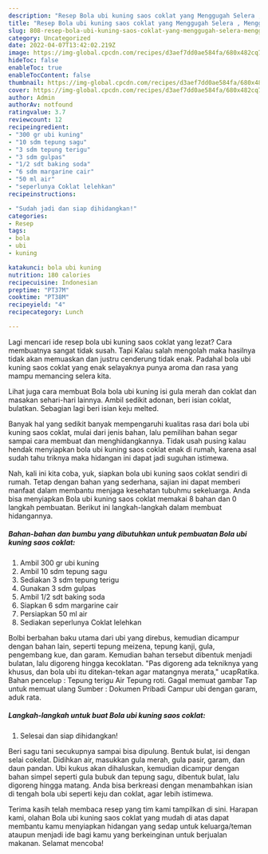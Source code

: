 ```yaml
---
description: "Resep Bola ubi kuning saos coklat yang Menggugah Selera , Menggugah Selera"
title: "Resep Bola ubi kuning saos coklat yang Menggugah Selera , Menggugah Selera"
slug: 808-resep-bola-ubi-kuning-saos-coklat-yang-menggugah-selera-menggugah-selera
category: Uncategorized
date: 2022-04-07T13:42:02.219Z
image: https://img-global.cpcdn.com/recipes/d3aef7dd0ae584fa/680x482cq70/bola-ubi-kuning-saos-coklat-foto-resep-utama.jpg
hideToc: false
enableToc: true
enableTocContent: false
thumbnail: https://img-global.cpcdn.com/recipes/d3aef7dd0ae584fa/680x482cq70/bola-ubi-kuning-saos-coklat-foto-resep-utama.jpg
cover: https://img-global.cpcdn.com/recipes/d3aef7dd0ae584fa/680x482cq70/bola-ubi-kuning-saos-coklat-foto-resep-utama.jpg
author: Admin
authorAv: notfound
ratingvalue: 3.7
reviewcount: 12
recipeingredient:
- "300 gr ubi kuning"
- "10 sdm tepung sagu"
- "3 sdm tepung terigu"
- "3 sdm gulpas"
- "1/2 sdt baking soda"
- "6 sdm margarine cair"
- "50 ml air"
- "seperlunya Coklat lelehkan"
recipeinstructions:

- "Sudah jadi dan siap dihidangkan!"
categories:
- Resep
tags:
- bola
- ubi
- kuning

katakunci: bola ubi kuning 
nutrition: 180 calories
recipecuisine: Indonesian
preptime: "PT37M"
cooktime: "PT38M"
recipeyield: "4"
recipecategory: Lunch

---
```



Lagi mencari ide resep bola ubi kuning saos coklat yang lezat? Cara membuatnya sangat tidak susah. Tapi Kalau salah mengolah maka hasilnya tidak akan memuaskan dan justru cenderung tidak enak. Padahal bola ubi kuning saos coklat yang enak selayaknya punya aroma dan rasa yang mampu memancing selera kita.


Lihat juga cara membuat Bola bola ubi kuning isi gula merah dan coklat dan masakan sehari-hari lainnya. Ambil sedikit adonan, beri isian coklat, bulatkan. Sebagian lagi beri isian keju melted.

Banyak hal yang sedikit banyak mempengaruhi kualitas rasa dari bola ubi kuning saos coklat, mulai dari jenis bahan, lalu pemilihan bahan segar sampai cara membuat dan menghidangkannya. Tidak usah pusing kalau hendak menyiapkan bola ubi kuning saos coklat enak di rumah, karena asal sudah tahu triknya maka hidangan ini dapat jadi suguhan istimewa.


Nah, kali ini kita coba, yuk, siapkan bola ubi kuning saos coklat sendiri di rumah. Tetap dengan bahan yang sederhana, sajian ini dapat memberi manfaat dalam membantu menjaga kesehatan tubuhmu sekeluarga. Anda bisa menyiapkan Bola ubi kuning saos coklat memakai 8 bahan dan 0 langkah pembuatan. Berikut ini langkah-langkah dalam membuat hidangannya.

<!--inarticleads1-->

##### Bahan-bahan dan bumbu yang dibutuhkan untuk pembuatan Bola ubi kuning saos coklat:

1. Ambil 300 gr ubi kuning
1. Ambil 10 sdm tepung sagu
1. Sediakan 3 sdm tepung terigu
1. Gunakan 3 sdm gulpas
1. Ambil 1/2 sdt baking soda
1. Siapkan 6 sdm margarine cair
1. Persiapkan 50 ml air
1. Sediakan seperlunya Coklat lelehkan


Bolbi berbahan baku utama dari ubi yang direbus, kemudian dicampur dengan bahan lain, seperti tepung meizena, tepung kanji, gula, pengembang kue, dan garam. Kemudian bahan tersebut dibentuk menjadi bulatan, lalu digoreng hingga kecoklatan. &#34;Pas digoreng ada tekniknya yang khusus, dan bola ubi itu ditekan-tekan agar matangnya merata,&#34; ucapRatika. Bahan pencelup : Tepung terigu Air Tepung roti. Gagal memuat gambar Tap untuk memuat ulang Sumber : Dokumen Pribadi Campur ubi dengan garam, aduk rata. 

<!--inarticleads2-->

##### Langkah-langkah untuk buat Bola ubi kuning saos coklat:


1. Selesai dan siap dihidangkan!

Beri sagu tani secukupnya sampai bisa dipulung. Bentuk bulat, isi dengan selai cokelat. Didihkan air, masukkan gula merah, gula pasir, garam, dan daun pandan. Ubi kukus akan dihaluskan, kemudian dicampur dengan bahan simpel seperti gula bubuk dan tepung sagu, dibentuk bulat, lalu digoreng hingga matang. Anda bisa berkreasi dengan menambahkan isian di tengah bola ubi seperti keju dan coklat, agar lebih istimewa. 

Terima kasih telah membaca resep yang tim kami tampilkan di sini. Harapan kami, olahan Bola ubi kuning saos coklat yang mudah di atas dapat membantu kamu menyiapkan hidangan yang sedap untuk keluarga/teman ataupun menjadi ide bagi kamu yang berkeinginan untuk berjualan makanan. Selamat mencoba!
